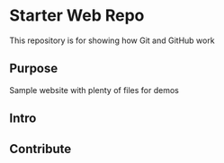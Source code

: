 # Starter Web Repo

This repository is for showing how Git and GitHub work

## Purpose

Sample website with plenty of files for demos

## Intro

## Contribute
